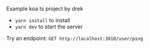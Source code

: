 Example koa ts project by drek

* `yarn install` to install
* `yarn dev` to start the server

Try an endpoint: `GET http://localhost:3010/user/ping`